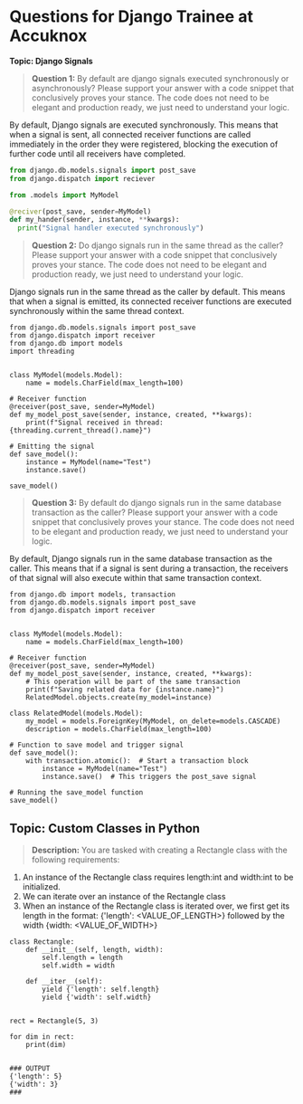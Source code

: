 # Questions for Django Trainee at Accuknox

**Topic: Django Signals**

> **Question 1:** By default are django signals executed synchronously or asynchronously? Please support your answer with a code snippet that conclusively proves your stance. The code does not need to be elegant and production ready, we just need to understand your logic.

By default, Django signals are executed synchronously. This means that when a signal is sent, all connected receiver functions are called immediately in the order they were registered, blocking the execution of further code until all receivers have completed.
```python
from django.db.models.signals import post_save
from django.dispatch import reciever

from .models import MyModel

@reciver(post_save, sender=MyModel)
def my_hander(sender, instance, **kwargs):
  print("Signal handler executed synchronously")
```

> **Question 2:** Do django signals run in the same thread as the caller? Please support your answer with a code snippet that conclusively proves your stance. The code does not need to be elegant and production ready, we just need to understand your logic.

Django signals run in the same thread as the caller by default. This means that when a signal is emitted, its connected receiver functions are executed synchronously within the same thread context.
```
from django.db.models.signals import post_save
from django.dispatch import receiver
from django.db import models
import threading


class MyModel(models.Model):
    name = models.CharField(max_length=100)

# Receiver function
@receiver(post_save, sender=MyModel)
def my_model_post_save(sender, instance, created, **kwargs):
    print(f"Signal received in thread: {threading.current_thread().name}")

# Emitting the signal
def save_model():
    instance = MyModel(name="Test")
    instance.save() 

save_model()
````

> **Question 3:** By default do django signals run in the same database transaction as the caller? Please support your answer with a code snippet that conclusively proves your stance. The code does not need to be elegant and production ready, we just need to understand your logic.

By default, Django signals run in the same database transaction as the caller. This means that if a signal is sent during a transaction, the receivers of that signal will also execute within that same transaction context.
```
from django.db import models, transaction
from django.db.models.signals import post_save
from django.dispatch import receiver


class MyModel(models.Model):
    name = models.CharField(max_length=100)

# Receiver function
@receiver(post_save, sender=MyModel)
def my_model_post_save(sender, instance, created, **kwargs):
    # This operation will be part of the same transaction
    print(f"Saving related data for {instance.name}")
    RelatedModel.objects.create(my_model=instance)

class RelatedModel(models.Model):
    my_model = models.ForeignKey(MyModel, on_delete=models.CASCADE)
    description = models.CharField(max_length=100)

# Function to save model and trigger signal
def save_model():
    with transaction.atomic():  # Start a transaction block
        instance = MyModel(name="Test")
        instance.save()  # This triggers the post_save signal

# Running the save_model function
save_model()
```

## Topic: Custom Classes in Python

> **Description:** You are tasked with creating a Rectangle class with the following requirements:
1. An instance of the Rectangle class requires length:int and width:int to be initialized.
2. We can iterate over an instance of the Rectangle class 
3. When an instance of the Rectangle class is iterated over, we first get its length in the format:
 {'length': <VALUE_OF_LENGTH>} followed by the width {width: <VALUE_OF_WIDTH>}

```
class Rectangle:
    def __init__(self, length, width):
        self.length = length
        self.width = width

    def __iter__(self):
        yield {'length': self.length}
        yield {'width': self.width}


rect = Rectangle(5, 3)

for dim in rect:
    print(dim)


### OUTPUT
{'length': 5}
{'width': 3}
###
```


